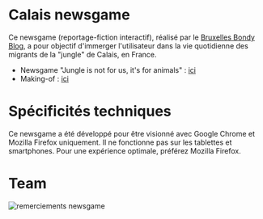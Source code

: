 # Calais newsgame

Ce newsgame (reportage-fiction interactif), réalisé par le [Bruxelles Bondy Blog](http://www.bxlbondyblog.be), a pour objectif d'immerger l'utilisateur dans la vie quotidienne des migrants de la "jungle" de Calais, en France.  

* Newsgame "Jungle is not for us, it's for animals" : [ici](http://www.bxlbondyblog.be/jungle-is-not-for-us-its-for-animals/)
* Making-of : [ici](http://www.bxlbondyblog.be/making-of-du-newsgame-jungle-is-not-for-us-its-for-animals/)

# Spécificités techniques

Ce newsgame a été développé pour être visionné avec Google Chrome et Mozilla Firefox uniquement. Il ne fonctionne pas sur les tablettes et smartphones. Pour une expérience optimale, préférez Mozilla Firefox.

# Team

![remerciements newsgame](http://www.bxlbondyblog.be/applis/calaisnewsgame/img/finale.jpg)